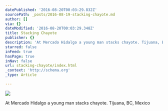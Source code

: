 ```yaml
---
datePublished: '2016-08-20T00:03:29.832Z'
sourcePath: _posts/2016-08-19-stacking-chayote.md
author: []
via: {}
dateModified: '2016-08-20T00:03:29.348Z'
title: Stacking Chayote
publisher: {}
description: 'At Mercado Hidalgo a young man stacks chayote. Tijuana, BC, Mexico'
starred: false
inFeed: true
hasPage: true
inNav: false
url: stacking-chayote/index.html
_context: 'http://schema.org'
_type: Article

---
```

![](https://the-grid-user-content.s3-us-west-2.amazonaws.com/bb4273ba-f3db-49e6-8cca-701c1c3ec150.jpg)

At Mercado Hidalgo a young man stacks chayote. Tijuana, BC, Mexico